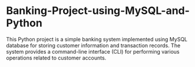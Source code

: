 # Banking-Project-using-MySQL-and-Python
This Python project is a simple banking system implemented using MySQL database for storing customer information and transaction records. The system provides a command-line interface (CLI) for performing various operations related to customer accounts.
